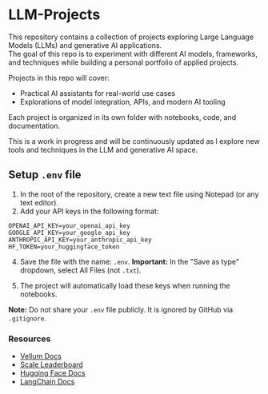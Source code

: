 # LLM-Projects

This repository contains a collection of projects exploring Large Language Models (LLMs) and generative AI applications.  
The goal of this repo is to experiment with different AI models, frameworks, and techniques while building a personal portfolio of applied projects.

Projects in this repo will cover:
- Practical AI assistants for real-world use cases  
- Explorations of model integration, APIs, and modern AI tooling  

Each project is organized in its own folder with notebooks, code, and documentation.  

This is a work in progress and will be continuously updated as I explore new tools and techniques in the LLM and generative AI space.


## Setup `.env` file

1. In the root of the repository, create a new text file using Notepad (or any text editor).
2. Add your API keys in the following format:
   
```
OPENAI_API_KEY=your_openai_api_key
GOOGLE_API_KEY=your_google_api_key
ANTHROPIC_API_KEY=your_anthropic_api_key
HF_TOKEN=your_huggingface_token
```

4. Save  the file with the name: `.env`.
**Important:** In the "Save as type" dropdown, select All Files (not `.txt`).
   
6. The project will automatically load these keys when running the notebooks.

**Note:** Do not share your `.env` file publicly. It is ignored by GitHub via `.gitignore`.

### Resources

- [Vellum Docs](https://docs.vellum.ai/)  
- [Scale Leaderboard](https://scale.com/leaderboard)  
- [Hugging Face Docs](https://huggingface.co/docs)  
- [LangChain Docs](https://python.langchain.com/)  
